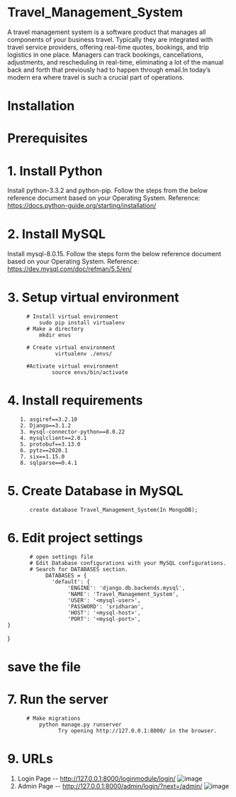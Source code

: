 # Travel_Management_System
A travel management system is a software product that manages all components of your business travel.  Typically they are integrated with travel service providers, offering real-time quotes, bookings, and trip logistics in one place.  Managers can track bookings, cancellations, adjustments, and rescheduling in real-time, eliminating a lot of the manual back and forth that previously had to happen through email.In today’s modern era where travel is such a crucial part of operations.

# Installation
# Prerequisites
# 1. Install Python
Install python-3.3.2 and python-pip. Follow the steps from the below reference document based on your Operating System. Reference: https://docs.python-guide.org/starting/installation/

# 2. Install MySQL
Install mysql-8.0.15. Follow the steps form the below reference document based on your Operating System. Reference: https://dev.mysql.com/doc/refman/5.5/en/

# 3. Setup virtual environment
          # Install virtual environment
              sudo pip install virtualenv
          # Make a directory
              mkdir envs
            
          # Create virtual environment
                   virtualenv ./envs/

          #Activate virtual environment
                  source envs/bin/activate


# 4. Install requirements

        1. asgiref==3.2.10
        2. Django==3.1.2
        3. mysql-connector-python==8.0.22
        4. mysqlclient==2.0.1
        5. protobuf==3.13.0
        6. pytz==2020.1
        7. six==1.15.0
        8. sqlparse==0.4.1

# 5. Create Database in MySQL
           
           create database Travel_Management_System(In MongoDB);

# 6. Edit project settings

           # open settings file
           # Edit Database configurations with your MySQL configurations.
           # Search for DATABASES section.
                DATABASES = {
                  'default': {
                       'ENGINE': 'django.db.backends.mysql',
                       'NAME': 'Travel_Management_System',
                       'USER': '<mysql-user>',
                       'PASSWORD': 'sridharan',
                       'HOST': '<mysql-host>',
                       'PORT': '<mysql-port>',
    }
}
# save the file

# 7. Run the server
          # Make migrations
              python manage.py runserver
                    Try opening http://127.0.0.1:8000/ in the browser. 

# 9. URLs

1. Login Page -- http://127.0.0.1:8000/loginmodule/login/
![image](https://user-images.githubusercontent.com/82249340/213260905-f5674da7-07a2-45ba-80b2-201ba7ef9b65.png)
2. Admin Page -- http://127.0.0.1:8000/admin/login/?next=/admin/
![image](https://user-images.githubusercontent.com/82249340/213261222-8199120c-8cc8-4b0a-968b-8da478fc5e3d.png)


